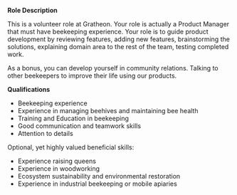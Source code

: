 **Role Description**

This is a volunteer role at Gratheon. Your role is actually a Product Manager that must have beekeeping experience. Your role is to guide product development by reviewing features, adding new features, brainstorming the solutions, explaining domain area to the rest of the team, testing completed work.

As a bonus, you can develop yourself in community relations. Talking to other beekeepers to improve their life using our products.

**Qualifications**

- Beekeeping experience
- Experience in managing beehives and maintaining bee health
- Training and Education in beekeeping
- Good communication and teamwork skills
- Attention to details

Optional, yet highly valued beneficial skills:

- Experience raising queens
- Experience in woodworking
- Ecosystem sustainability and environmental restoration
- Experience in industrial beekeeping or mobile apiaries